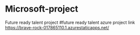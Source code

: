 # Microsoft-project
Future ready talent project
#future ready talent azure project link https://brave-rock-017865110.1.azurestaticapps.net/
